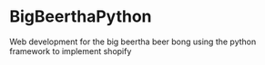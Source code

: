 # BigBeerthaPython
Web development for the big beertha beer bong using the python framework to implement shopify
